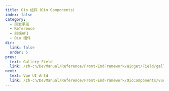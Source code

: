 ```yaml
---
title: Oio 组件（Oio Components）
index: false
category:
  - 研发手册
  - Reference
  - 前端API
  - Oio 组件
dir:
  link: false
  order: 5
prev:
  text: Gallery Field
  link: /zh-cn/DevManual/Reference/Front-EndFramework/Widget/Field/gallery-field.md
next:
  text: Vue UI Antd
  link: /zh-cn/DevManual/Reference/Front-EndFramework/OioComponents/vue-UI-antd.md
---
```

